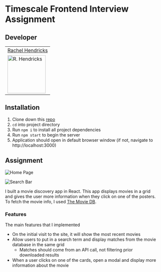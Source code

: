 # Timescale Frontend Interview Assignment

## Developer
<table>
    <tr>
        <td><a href="https://github.com/rhen92">Rachel Hendricks</td>
    </tr>
    <tr>
      <td><img src="https://avatars.githubusercontent.com/u/76266623?v=4" alt="R. Hendricks" width="125" height="auto" /></td>
    </tr>
</table>

## Installation
1. Clone down this [repo](https://github.com/rhen92/frontend-assignment)
2. `cd` into project directory
3. Run `npm i` to install all project dependencies
4. Run `npm start` to begin the server
5. Application should open in default browser window (if not, navigate to http://localhost:3000)

## Assignment

![Home Page](https://giphy.com/gifs/lIuIxRf67csFtLpc3A)

![Search Bar](https://giphy.com/gifs/SXWFaK80tD0Dsp58bl)

I built a movie discovery app in React. This app
displays movies in a grid and gives the user more information when they click on
one of the posters. To fetch the movie info, I used [The Movie DB][movieDB].

### Features

The main features that I implemented
- On the initial visit to the site, it will show the most recent movies
- Allow users to put in a search term and display matches from the movie database in the same grid
  - Matches should come from an API call, not filtering prior downloaded results  
- When a user clicks on one of the cards, open a modal and display more information about the movie


[movieDB]: https://developers.themoviedb.org/3/getting-started/introduction
[figma]: https://www.figma.com/file/KKkrDYSUAuRavpqRingRdZ/Movie-Grid?node-id=0%3A1
